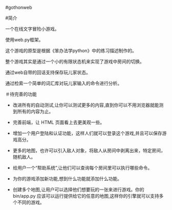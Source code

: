 #gothonweb

#简介

一个在线文字冒险小游戏。

使用web.py框架。

这个游戏的原型是根据《笨办法学python》中的练习描述制作的。

整个游戏其实是通过一个小的有限状态机来实现了游戏中房间的切换。

通过web自带的回话支持保存玩儿家状态。

通过检索一个简单的词汇库对玩儿家输入的命令进行分析。

＃待完善的功能

* 改进所有的自动测试,让你可以测试更多的内容,直到你可以不用浏览器就能测到所有的内容为止。

* 完善前端，让 HTML 页面看上去更美观一些。

* 增加一个用户登陆和认证功能，这样人们就可以登录这个游戏,并且可以保存游戏高分。

* 更多的地图，也许可以引入敌人对象，将敌人从房间中剥离出来，特定房间，随机敌人。

* 给用户一个“帮助系统”,让他们可以查询每个房间里可以执行哪些命令。

* 为你的游戏添加新功能,想到什么功能就添加什么功能。

* 创建多个地图,让用户可以选择他们想要玩的一张来进行游戏。你的 bin/app.py 应该可以运行提供给它的任意的地图,这样你的引擎就可以支持多个不同的游戏。



